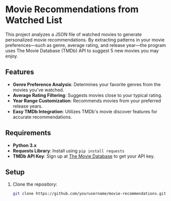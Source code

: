 # Movie Recommendations from Watched List

This project analyzes a JSON file of watched movies to generate personalized movie recommendations. By extracting patterns in your movie preferences—such as genre, average rating, and release year—the program uses The Movie Database (TMDb) API to suggest 5 new movies you may enjoy.

## Features

- **Genre Preference Analysis**: Determines your favorite genres from the movies you've watched.
- **Average Rating Filtering**: Suggests movies close to your typical rating.
- **Year Range Customization**: Recommends movies from your preferred release years.
- **Easy TMDb Integration**: Utilizes TMDb's movie discover features for accurate recommendations.

## Requirements

- **Python 3.x**
- **Requests Library**: Install using `pip install requests`
- **TMDb API Key**: Sign up at [The Movie Database](https://www.themoviedb.org/) to get your API key.

## Setup

1. Clone the repository:
   ```bash
   git clone https://github.com/yourusername/movie-recommendations.git
